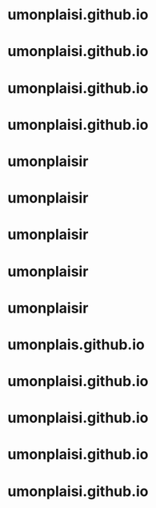 # umonplaisi.github.io
# umonplaisi.github.io
# umonplaisi.github.io
# umonplaisi.github.io
# umonplaisir
# umonplaisir
# umonplaisir
# umonplaisir
# umonplaisir
# umonplais.github.io
# umonplaisi.github.io
# umonplaisi.github.io
# umonplaisi.github.io
# umonplaisi.github.io
